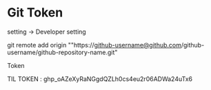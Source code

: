 # Git Token 

setting -> Developer setting 



git remote add origin ""https://github-username@github.com/github-username/github-repository-name.git"

Token

TIL TOKEN : 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

